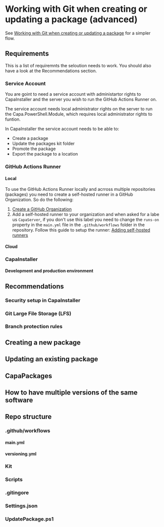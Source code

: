 # Working with Git when creating or updating a package (advanced)

See [Working with Git when creating or updating a package](Working%20with%20Git%20when%20creating%20or%20updating%20a%20package.md) for a simpler flow.

## Requirements

This is a list of requiremnts the seloution needs to work. You should also have a look at the Recommendations section.

### Service Account

You are goint to need a service account with administartor rights to CapaInstaller and the server you wish to run the GitHub Actions Runner on.

The service account needs local administrator rights on the server to run the Capa.PowerShell.Module, which requires local administrator rights to funtion.

In CapaInstaller the service account needs to be able to:

- Create a package
- Update the packages kit folder
- Promote the package
- Export the package to a location

### GitHub Actions Runner

#### Local

To use the GitHub Actions Runner locally and acrross multiple repositories (packages) you need to create a self-hosted runner in a GitHub Organization. So do the following:

1. [Create a GitHub Organization](https://docs.github.com/en/organizations/collaborating-with-groups-in-organizations/creating-a-new-organization-from-scratch)
2. Add a self-hosted runner to your organization and when asked for a labe us `CapaServer`, if you don't use this label you need to change the `runs-on` property in the `main.yml` file in the `.github/workflows` folder in the repository. Follow this guide to setup the runner: [Adding self-hosted runners](https://docs.github.com/en/actions/hosting-your-own-runners/managing-self-hosted-runners/adding-self-hosted-runners#adding-a-self-hosted-runner-to-an-organization)

#### Cloud

### CapaInstaller

#### Development and production environment

## Recommendations

### Security setup in CapaInstaller

### Git Large File Storage (LFS)

### Branch protection rules

## Creating a new package

## Updating an existing package

## CapaPackages

## How to have multiple versions of the same software

## Repo structure

### .github/workflows

#### main.yml

#### versioning.yml

### Kit

### Scripts

### .gitingore

### Settings.json

### UpdatePackage.ps1